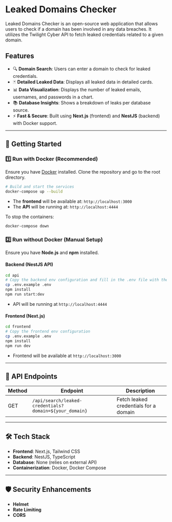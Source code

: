 # Leaked Domains Checker

Leaked Domains Checker is an open-source web application that allows users to check if a domain has been involved in any data breaches. It utilizes the Twilight Cyber API to fetch leaked credentials related to a given domain.

## Features

- 🔍 **Domain Search**: Users can enter a domain to check for leaked credentials.
- 🃏 **Detailed Leaked Data**: Displays all leaked data in detailed cards.
- 📊 **Data Visualization**: Displays the number of leaked emails, usernames, and passwords in a chart.
- 📚 **Database Insights**: Shows a breakdown of leaks per database source.
- ⚡ **Fast & Secure**: Built using **Next.js** (frontend) and **NestJS** (backend) with Docker support.

---

## 🚀 Getting Started

### 1️⃣ Run with Docker (Recommended)

Ensure you have [Docker](https://www.docker.com/get-started) installed. Clone the repository and go to the root directory.

```sh
# Build and start the services
docker-compose up --build
```

- The **frontend** will be available at: `http://localhost:3000`
- The **API** will be running at: `http://localhost:4444`

To stop the containers:

```sh
docker-compose down
```

### 2️⃣ Run without Docker (Manual Setup)

Ensure you have **Node.js** and **npm** installed.

#### Backend (NestJS API)

```sh
cd api
# Copy the backend env configuration and fill in the .env file with the required API key
cp .env.example .env
npm install
npm run start:dev
```

- API will be running at `http://localhost:4444`

#### Frontend (Next.js)

```sh
cd frontend
# Copy the frontend env configuration
cp .env.example .env
npm install
npm run dev
```

- Frontend will be available at `http://localhost:3000`

---

## 📜 API Endpoints

| Method | Endpoint                        | Description                           |
| ------ | ------------------------------- | ------------------------------------- |
| GET    | `/api/search/leaked-credentials?domain=${your_domain}` | Fetch leaked credentials for a domain |

---

## 🛠️ Tech Stack

- **Frontend**: Next.js, Tailwind CSS
- **Backend**: NestJS, TypeScript
- **Database**: None (relies on external API)
- **Containerization**: Docker, Docker Compose

---

## 🛡️ Security Enhancements

- **Helmet**
- **Rate Limiting**
- **CORS**
